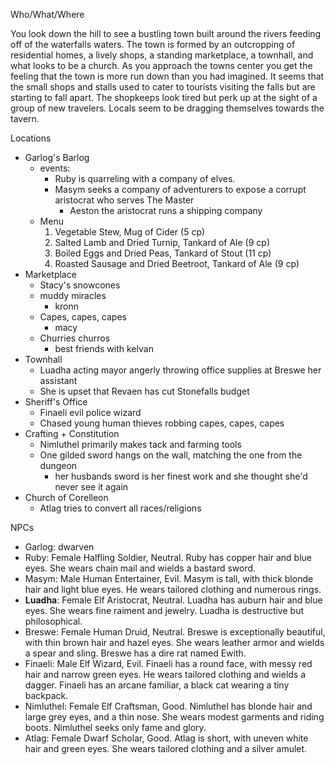 Who/What/Where

You look down the hill to see a bustling town built around the rivers feeding off of the waterfalls waters. The town is formed by an outcropping of residential homes, a lively shops, a standing marketplace, a townhall, and what looks to be a church. As you approach the towns center you get the feeling that the town is more run down than you had imagined. It seems that the small shops and stalls used to cater to tourists visiting the falls but are starting to fall apart. The shopkeeps look tired but perk up at the sight of a group of new travelers. Locals seem to be dragging themselves towards the tavern.

Locations
- Garlog's Barlog
	- events:
		- Ruby is quarreling with a company of elves.
		- Masym seeks a company of adventurers to expose a corrupt aristocrat who serves The Master
			- Aeston the aristocrat runs a shipping company
	- Menu
		1.  Vegetable Stew, Mug of Cider (5 cp)
		2.  Salted Lamb and Dried Turnip, Tankard of Ale (9 cp)
		3.  Boiled Eggs and Dried Peas, Tankard of Stout (11 cp)
		4.  Roasted Sausage and Dried Beetroot, Tankard of Ale (9 cp)
- Marketplace
	- Stacy's snowcones
	- muddy miracles
		- kronn
	- Capes, capes, capes
		- macy
	- Churries churros
		- best friends with kelvan
- Townhall
	- Luadha acting mayor angerly throwing office supplies at Breswe her assistant
	- She is upset that Revaen has cut Stonefalls budget
- Sheriff's Office
	- Finaeli evil police wizard
	- Chased young human thieves robbing capes, capes, capes
- Crafting + Constitution
	- Nimluthel primarily makes tack and farming tools
	- One gilded sword hangs on the wall, matching the one from the dungeon
		- her husbands sword is her finest work and she thought she'd never see it again
- Church of Corelleon 
	- Atlag tries to convert all races/religions

NPCs 
- Garlog: dwarven 
- Ruby: Female Halfling Soldier, Neutral. Ruby has copper hair and blue eyes. She wears chain mail and wields a bastard sword. 
- Masym: Male Human Entertainer, Evil. Masym is tall, with thick blonde hair and light blue eyes. He wears tailored clothing and numerous rings.
- **Luadha**: Female Elf Aristocrat, Neutral. Luadha has auburn hair and blue eyes. She wears fine raiment and jewelry. Luadha is destructive but philosophical.
- Breswe: Female Human Druid, Neutral. Breswe is exceptionally beautiful, with thin brown hair and hazel eyes. She wears leather armor and wields a spear and sling. Breswe has a dire rat named Ewith.
- Finaeli: Male Elf Wizard, Evil. Finaeli has a round face, with messy red hair and narrow green eyes. He wears tailored clothing and wields a dagger. Finaeli has an arcane familiar, a black cat wearing a tiny backpack.
- Nimluthel: Female Elf Craftsman, Good. Nimluthel has blonde hair and large grey eyes, and a thin nose. She wears modest garments and riding boots. Nimluthel seeks only fame and glory.
- Atlag: Female Dwarf Scholar, Good. Atlag is short, with uneven white hair and green eyes. She wears tailored clothing and a silver amulet.

